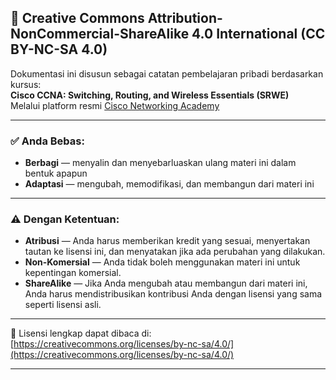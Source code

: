 ## 📄 Creative Commons Attribution-NonCommercial-ShareAlike 4.0 International (CC BY-NC-SA 4.0)

Dokumentasi ini disusun sebagai catatan pembelajaran pribadi berdasarkan kursus:  
**Cisco CCNA: Switching, Routing, and Wireless Essentials (SRWE)**  
Melalui platform resmi [Cisco Networking Academy](https://www.netacad.com)

---

### ✅ Anda Bebas:
- **Berbagi** — menyalin dan menyebarluaskan ulang materi ini dalam bentuk apapun
- **Adaptasi** — mengubah, memodifikasi, dan membangun dari materi ini

---

### ⚠️ Dengan Ketentuan:
- **Atribusi** — Anda harus memberikan kredit yang sesuai, menyertakan tautan ke lisensi ini, dan menyatakan jika ada perubahan yang dilakukan.
- **Non-Komersial** — Anda tidak boleh menggunakan materi ini untuk kepentingan komersial.
- **ShareAlike** — Jika Anda mengubah atau membangun dari materi ini, Anda harus mendistribusikan kontribusi Anda dengan lisensi yang sama seperti lisensi asli.

---

📎 Lisensi lengkap dapat dibaca di:  
[https://creativecommons.org/licenses/by-nc-sa/4.0/](https://creativecommons.org/licenses/by-nc-sa/4.0/)

---
